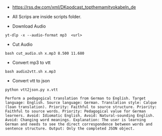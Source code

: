 - https://rss.dw.com/xml/DKpodcast_topthemamitvokabeln_de
- All Scrips are inside scripts folder.

- Download Audio
```
yt-dlp -x --audio-format mp3  <url>
```
- Cut Audio
```
bash cut_audio.sh x.mp3 8.500 11.680
```
- Convert mp3 to vtt
```
bash audio2vtt.sh x.mp3 
```

- Convert vtt to json
```
python vtt2json.py x.vtt 
```

```
Perform a pedagogical translation from German to English. Target language: English. Source language: German. Translation style: Calque (loan translation). Priority: Faithful to source structure. Priority: Faithful to source words. Priority: Pedagogical value for German learners. Avoid: Idiomatic English. Avoid: Natural-sounding English. Avoid: Changing word meanings. Explanation: The user is learning German and needs to see the direct correspondence between words and sentence structure. Output: Only the completed JSON object.
```